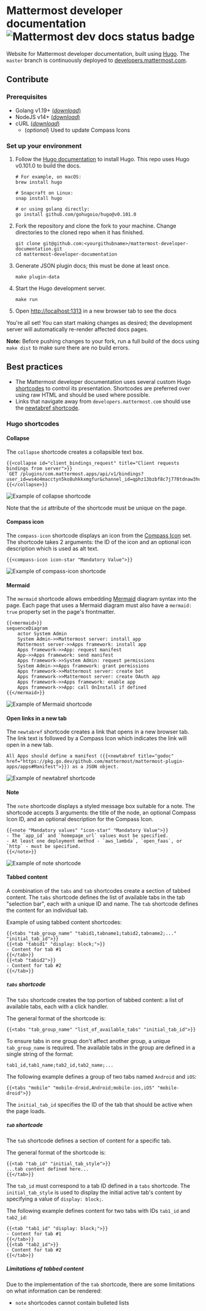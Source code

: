 # Mattermost developer documentation ![Mattermost dev docs status badge](https://github.com/mattermost/mattermost-developer-documentation/actions/workflows/build.yml/badge.svg)

Website for Mattermost developer documentation, built using [Hugo](https://gohugo.io/). The `master` branch is continuously deployed to [developers.mattermost.com](https://developers.mattermost.com/).

## Contribute

### Prerequisites

- Golang v1.19+ [(_download_)](https://go.dev/dl)
- NodeJS v14+ [(_download_)](https://nodejs.org/en/download/)
- cURL [(_download_)](https://curl.se/download.html)
  - (_optional_) Used to update Compass Icons

### Set up your environment

1. Follow the [Hugo documentation](https://gohugo.io/getting-started/installing/) to install Hugo. This repo uses Hugo v0.101.0 to build the docs.

    ```shell
    # For example, on macOS:
    brew install hugo
    
    # Snapcraft on Linux:
    snap install hugo
   
    # or using golang directly:
    go install github.com/gohugoio/hugo@v0.101.0
    ```

2. Fork the repository and clone the fork to your machine. Change directories to the cloned repo when it has finished.

    ```shell
    git clone git@github.com:<yourgithubname>/mattermost-developer-documentation.git
    cd mattermost-developer-documentation
    ```

3. Generate JSON plugin docs; this must be done at least once.

    ```shell
    make plugin-data
    ```

4. Start the Hugo development server.

    ```shell
    make run
    ```

5. Open [http://localhost:1313](http://localhost:1313) in a new browser tab to see the docs

You're all set! You can start making changes as desired; the development server will automatically re-render affected docs pages.

**Note:** Before pushing changes to your fork, run a full build of the docs using `make dist` to make sure there are no build errors. 

## Best practices

- The Mattermost developer documentation uses several custom Hugo [shortcodes](https://gohugo.io/content-management/shortcodes/) to control its presentation. Shortcodes are preferred over using raw HTML and should be used where possible.
- Links that navigate away from `developers.mattermost.com` should use the [newtabref shortcode](#open-links-in-a-new-tab).

### Hugo shortcodes

#### Collapse

The `collapse` shortcode creates a collapsible text box.

```gotemplate
{{<collapse id="client_bindings_request" title="Client requests bindings from server">}}
`GET /plugins/com.mattermost.apps/api/v1/bindings?user_id=ws4o4macctyn5ko8uhkkxmgfur&channel_id=qphz13bzbf8c7j778tdnaw3huc&scope=webapp`
{{</collapse>}}
```

![Example of collapse shortcode](readme_assets/shortcode-collapse.png)

Note that the `id` attribute of the shortcode must be unique on the page.

#### Compass icon

The `compass-icon` shortcode displays an icon from the [Compass Icon](https://mattermost.github.io/compass-icons/) set. The shortcode takes 2 arguments: the ID of the icon and an optional icon description which is used as alt text.

```gotemplate
{{<compass-icon icon-star "Mandatory Value">}}
```

![Example of compass-icon shortcode](readme_assets/shortcode-compass-icon.png)

#### Mermaid

The `mermaid` shortcode allows embedding [Mermaid](https://mermaid-js.github.io/mermaid/#/) diagram syntax into the page.
Each page that uses a Mermaid diagram must also have a `mermaid: true` property set in the page's frontmatter.

```gotemplate
{{<mermaid>}}
sequenceDiagram
    actor System Admin
    System Admin->>Mattermost server: install app
    Mattermost server->>Apps framework: install app
    Apps framework->>App: request manifest
    App->>Apps framework: send manifest
    Apps framework->>System Admin: request permissions
    System Admin->>Apps framework: grant permissions
    Apps framework->>Mattermost server: create bot
    Apps framework->>Mattermost server: create OAuth app
    Apps framework->>Apps framework: enable app
    Apps framework->>App: call OnInstall if defined
{{</mermaid>}}
```

![Example of Mermaid shortcode](readme_assets/shortcode-mermaid.png)

#### Open links in a new tab

The `newtabref` shortcode creates a link that opens in a new browser tab. The link text is followed by a Compass Icon which indicates the link will open in a new tab.

```gotemplate
All Apps should define a manifest ({{<newtabref title="godoc" href="https://pkg.go.dev/github.com/mattermost/mattermost-plugin-apps/apps#Manifest">}}) as a JSON object.
```

![Example of newtabref shortcode](readme_assets/shortcode-newtabref.png)

#### Note

The `note` shortcode displays a styled message box suitable for a note. The shortcode accepts 3 arguments: the title of the node, an optional Compass Icon ID, and an optional description for the Compass Icon.

```gotemplate
{{<note "Mandatory values" "icon-star" "Mandatory Value">}} 
- The `app_id` and `homepage_url` values must be specified.
- At least one deployment method - `aws_lambda`, `open_faas`, or `http` - must be specified.
{{</note>}}
```

![Example of note shortcode](readme_assets/shortcode-note.png)

#### Tabbed content

A combination of the `tabs` and `tab` shortcodes create a section of tabbed content.
The `tabs` shortcode defines the list of available tabs in the tab "selection bar", each with a unique ID and name.
The `tab` shortcode defines the content for an individual tab.

Example of using tabbed content shortcodes: 

```gotemplate
{{<tabs "tab_group_name" "tabid1,tabname1;tabid2,tabname2;..." "initial_tab_id">}}
{{<tab "tabid1" "display: block;">}}
- Content for tab #1
{{</tab>}}
{{<tab "tabid2">}}
- Content for tab #2
{{</tab>}}
```

##### `tabs` shortcode

The `tabs` shortcode creates the top portion of tabbed content: a list of available tabs, each with a click handler.

The general format of the shortcode is:

```gotemplate
{{<tabs "tab_group_name" "list_of_available_tabs" "initial_tab_id">}}
```

To ensure tabs in one group don't affect another group, a unique `tab_group_name` is required.
The available tabs in the group are defined in a single string of the format:

`tab1_id,tab1_name;tab2_id,tab2_name;...`

The following example defines a group of two tabs named `Android` and `iOS`:

```gotemplate
{{<tabs "mobile" "mobile-droid,Android;mobile-ios,iOS" "mobile-droid">}}
```

The `initial_tab_id` specifies the ID of the tab that should be active when the page loads.

##### `tab` shortcode

The `tab` shortcode defines a section of content for a specific tab.

The general format of the shortcode is:

```gotemplate
{{<tab "tab_id" "initial_tab_style">}}
...tab content defined here...
{{</tab>}}
```

The `tab_id` must correspond to a tab ID defined in a `tabs` shortcode.
The `initial_tab_style` is used to display the initial active tab's content by specifying a value of `display: block;`.

The following example defines content for two tabs with IDs `tab1_id` and `tab2_id`:

```gotemplate
{{<tab "tab1_id" "display: block;">}}
- Content for tab #1
{{</tab>}}
{{<tab "tab2_id">}}
- Content for tab #2
{{</tab>}}
```

##### Limitations of tabbed content

Due to the implementation of the `tab` shortcode, there are some limitations on what information can be rendered:

- `note` shortcodes cannot contain bulleted lists
